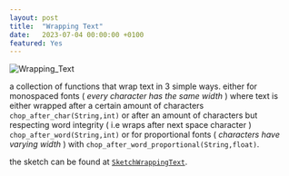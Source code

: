 ```yaml
---
layout: post
title:  "Wrapping Text"
date:   2023-07-04 00:00:00 +0100
featured: Yes
---
```


![Wrapping_Text](./assets/2023-07-04-Wrapping_Text.png)

a collection of functions that wrap text in 3 simple ways. either for monospaced fonts ( *every character has the same width* ) where text is either wrapped after a certain amount of characters `chop_after_char(String,int)` or after an amount of characters but respecting word integrity ( i.e wraps after next space character ) `‌chop_after_word(String,int)` or for proportional fonts ( *characters have varying width* ) with `chop_after_word_proportional(String,float)`.

the sketch can be found at [`SketchWrappingText`](https://github.com/dennisppaul/skizzenbuch/tree/master/SketchWrappingText).
